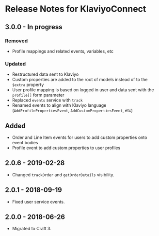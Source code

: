 # Release Notes for KlaviyoConnect

## 3.0.0 - In progress

### Removed

- Profile mappings and related events, variables, etc

### Updated

- Restructured data sent to Klaviyo
- Custom properties are added to the root of models instead of to the `$extra` property
- User profile mapping is based on logged in user and data sent with the `profile[]` form parameter
- Replaced `events` service with `track`
- Renamed events to align with Klaviyo language (`AddProfilePropertiesEvent`, `AddCustomPropertiesEvent`, etc)

## Added

- Order and Line Item events for users to add custom properties onto event bodies
- Profile event to add custom properties to user profiles

## 2.0.6 - 2019-02-28

- Changed `trackOrder` and `getOrderDetails` visibility.

## 2.0.1 - 2018-09-19

- Fixed user service events.

## 2.0.0 - 2018-06-26

- Migrated to Craft 3.
